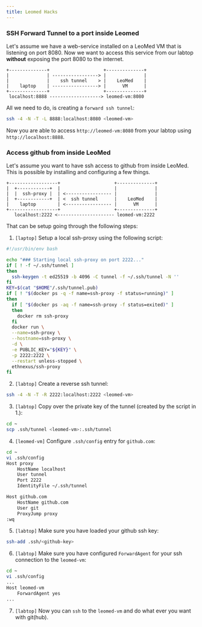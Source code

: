 ```yaml
---
title: Leomed Hacks
---
```


### SSH Forward Tunnel to a port inside Leomed

Let's assume we have a web-service installed on a LeoMed VM that is listening on port 8080. Now we want to access this service from our labtop **without** exposing the port 8080 to the internet.

```grafic
+--------------+                    +--------------+
|              | -----------------> |              |
|              |    ssh tunnel    > |    LeoMed    |
|    laptop    | -----------------> |      VM      |
+--------------+                    +--------------+
 localhost:8888 -------------------> leomed-vm:8080
```

All we need to do, is creating a `forward ssh tunnel`:

```bash
ssh -4 -N -T -L 8888:localhost:8080 <leomed-vm>
```

Now you are able to access `http://leomed-vm:8080` from your labtop using `http://localhost:8888`.

### Access github from inside LeoMed

Let's assume you want to have ssh access to github from inside LeoMed. This is possible by installing and configuring a few things.

```graphic
+------------------+                    +--------------+
|  +------------+  |                    |              |
|  |  ssh-proxy |  | <----------------- |              |
|  +------------+  | <  ssh tunnel      |    LeoMed    |
|    laptop        | <----------------- |      VM      |
+------------------+                    +--------------+
   localhost:2222 <--------------------- leomed-vm:2222
```

That can be setup going through the following steps:

1. `[laptop]` Setup a local ssh-proxy using the following script:

```bash
#!/usr/bin/env bash

echo "### Starting local ssh-proxy on port 2222..."
if [ ! -f ~/.ssh/tunnel ]
then
  ssh-keygen -t ed25519 -b 4096 -C tunnel -f ~/.ssh/tunnel -N ''
fi
KEY=$(cat "$HOME"/.ssh/tunnel.pub)
if [ ! "$(docker ps -q -f name=ssh-proxy -f status=running)" ]
then
  if [ "$(docker ps -aq -f name=ssh-proxy -f status=exited)" ]
  then
    docker rm ssh-proxy
  fi
  docker run \
  --name=ssh-proxy \
  --hostname=ssh-proxy \
  -d \
  -e PUBLIC_KEY="${KEY}" \
  -p 2222:2222 \
  --restart unless-stopped \
  ethnexus/ssh-proxy
fi
```

2. `[labtop]` Create a reverse ssh tunnel:

```bash
ssh -4 -N -T -R 2222:localhost:2222 <leomed-vm>
```

3. `[labtop]` Copy over the private key of the tunnel (created by the script in 1.):

```bash
cd ~
scp .ssh/tunnel <leomed-vm>:.ssh/tunnel
```

4. `[leomed-vm]` Configure `.ssh/config` entry for `github.com`:

```bash
cd ~
vi .ssh/config
Host proxy
    HostName localhost
    User tunnel
    Port 2222
    IdentityFile ~/.ssh/tunnel

Host github.com
    HostName github.com
    User git
    ProxyJump proxy
:wq
```

5. `[labtop]` Make sure you have loaded your github ssh key:

```bash
ssh-add .ssh/<github-key>
```

6. `[labtop]` Make sure you have configured `ForwardAgent` for your ssh connection to the `leomed-vm`:

```bash
cd ~
vi .ssh/config
...
Host leomed-vm
    ForwardAgent yes
...
```

7. `[labtop]` Now you can `ssh` to the `leomed-vm` and do what ever you want with git(hub).